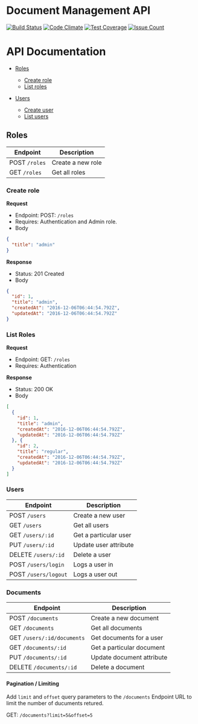 # Document Management API

[![Build Status][travis-image]][travis-url]
[![Code Climate][codeclimate-image]][codeclimate-url]
[![Test Coverage][test-coverage-image]][test-coverage-url]
[![Issue Count][issues-image]][issues-url]


# API Documentation
- [Roles](#roles)
  - [Create role](#create-role)
  - [List roles](#list-roles)

- [Users](#users)
  - [Create user](#create-user)
  - [List users](#list-users)

## Roles

Endpoint | Description
---------|-------------
POST `/roles` | Create a new role
GET `/roles` | Get all roles

### Create role

**Request**
- Endpoint: POST: `/roles`
- Requires: Authentication and Admin role.
- Body
```json
{
  "title": "admin"
}
```
**Response**
- Status: 201 Created
- Body
```json
{
  "id": 1,
  "title": "admin",
  "createdAt": "2016-12-06T06:44:54.792Z",
  "updatedAt": "2016-12-06T06:44:54.792Z"
}
```

### List Roles

**Request**
- Endpoint: GET: `/roles`
- Requires: Authentication

**Response**
- Status: 200 OK
- Body
```json
[
  {
    "id": 1,
    "title": "admin",
    "createdAt": "2016-12-06T06:44:54.792Z",
    "updatedAt": "2016-12-06T06:44:54.792Z"
  }, {
    "id": 2,
    "title": "regular",
    "createdAt": "2016-12-06T06:44:54.792Z",
    "updatedAt": "2016-12-06T06:44:54.792Z"
  }
]
```

### Users

Endpoint | Description
----------|-------------
POST `/users` | Create a new user
GET `/users` | Get all users
GET `/users/:id` | Get a particular user
PUT `/users/:id` | Update user attribute
DELETE `/users/:id` | Delete a user
POST `/users/login` | Logs a user in
POST `/users/logout` | Logs a user out

### Documents

Endpoint | Description
----------|-------------
POST `/documents` | Create a new document
GET `/documents` | Get all documents
GET `/users/:id/documents` | Get documents for a user
GET `/documents/:id` | Get a particular document
PUT `/documents/:id` | Update document attribute
DELETE `/documents/:id` | Delete a document

#### Pagination / Limiting

Add `limit` and `offset` query parameters to the `/documents` Endpoint URL to limit the number of ducuments retured.

GET: `/documents?limit=5&offset=5`


[travis-url]: https://travis-ci.org/azemoh/doc-man-api
[travis-image]: https://travis-ci.org/azemoh/doc-man-api.svg

[codeclimate-url]: https://codeclimate.com/github/azemoh/doc-man-api
[codeclimate-image]: https://codeclimate.com/github/azemoh/doc-man-api/badges/gpa.svg

[test-coverage-url]: https://codeclimate.com/github/azemoh/doc-man-api/coverage
[test-coverage-image]: https://codeclimate.com/github/azemoh/doc-man-api/badges/coverage.svg

[issues-image]: https://codeclimate.com/github/azemoh/doc-man-api/badges/issue_count.svg
[issues-url]: https://codeclimate.com/github/azemoh/doc-man-api
